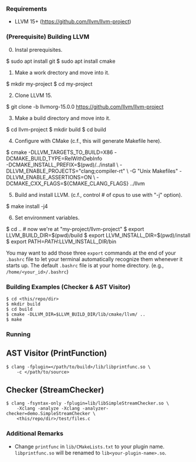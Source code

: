 ### Requirements

- LLVM 15+ (https://github.com/llvm/llvm-project)

### (Prerequisite) Building LLVM

0. Instal prerequisites.

$ sudo apt install git
$ sudo apt install cmake

1. Make a work drectory and move into it.

$ mkdir my-project
$ cd my-project

2. Clone LLVM 15.

$ git clone -b llvmorg-15.0.0 https://github.com/llvm/llvm-project

3. Make a build directory and move into it.

$ cd llvm-project
$ mkdir build
$ cd build

4. Configure with CMake (c.f., this will generate Makefile here).

$ cmake -DLLVM_TARGETS_TO_BUILD=X86 -DCMAKE_BUILD_TYPE=RelWithDebInfo \
    -DCMAKE_INSTALL_PREFIX=$(pwd)/../install \
    -DLLVM_ENABLE_PROJECTS="clang;compiler-rt" \
    -G "Unix Makefiles" -DLLVM_ENABLE_ASSERTIONS=ON \
    -DCMAKE_CXX_FLAGS=${CMAKE_CLANG_FLAGS} ../llvm

5. Build and install LLVM. (c.f., control # of cpus to use with "-j" option).

$ make install -j4

6. Set environment variables.

$ cd .. # now we're at "my-project/llvm-project"
$ export LLVM_BUILD_DIR=$(pwd)/build
$ export LLVM_INSTALL_DIR=$(pwd)/install
$ export PATH=$PATH:$LLVM_INSTALL_DIR/bin

You may want to add those three `export` commands at the end of your `.bashrc`
file to let your terminal automatically recognize them whenever it starts up.
The default `.bashrc` file is at your home directory. (e.g.,
`/home/<your_id>/.bashrc`)

### Building Examples (Checker & AST Visitor)

```
$ cd <this/repo/dir>
$ mkdir build
$ cd build
$ cmake -DLLVM_DIR=$LLVM_BUILD_DIR/lib/cmake/llvm/ ..
$ make
```

### Running

## AST Visitor (PrintFunction)

```
$ clang -fplugin=</path/to/build>/lib/libprintfunc.so \
    -c </path/to/source> 
```

## Checker (StreamChecker)

```
$ clang -fsyntax-only -fplugin=lib/libSimpleStreamChecker.so \
    -Xclang -analyze -Xclang -analyzer-checker=demo.SimpleStreamChecker \
    <this/repo/dir>/test/files.c
```


### Additional Remarks

- Change `printfunc` in `lib/CMakeLists.txt` to your plugin name.
  `libprintfunc.so` will be renamed to `lib<your-plugin-name>.so`.
